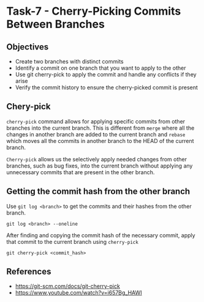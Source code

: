 # Task-7 - Cherry-Picking Commits Between Branches

## Objectives
- Create two branches with distinct commits
- Identify a commit on one branch that you want to apply to the other
- Use git cherry-pick <commit-hash> to apply the commit and handle any conflicts if they arise
- Verify the commit history to ensure the cherry-picked commit is present

## Chery-pick
`cherry-pick` command allows for applying specific commits from other branches into the current branch. This is different from `merge` where all the changes in another branch are added to the current branch and `rebase` which moves all the commits in another branch to the HEAD of the current branch.

`Cherry-pick` allows us the selectively apply needed changes from other branches, such as bug fixes, into the current branch without applying any unnecessary commits that are present in the other branch.

## Getting the commit hash from the other branch
Use `git log <branch>` to get the commits and their hashes from the other branch.
```
git log <branch> --oneline
```

After finding and copying the commit hash of the necessary commit, apply that commit to the current branch using `cherry-pick`
```
git cherry-pick <commit_hash>
```

## References
- https://git-scm.com/docs/git-cherry-pick
- https://www.youtube.com/watch?v=i657Bg_HAWI

